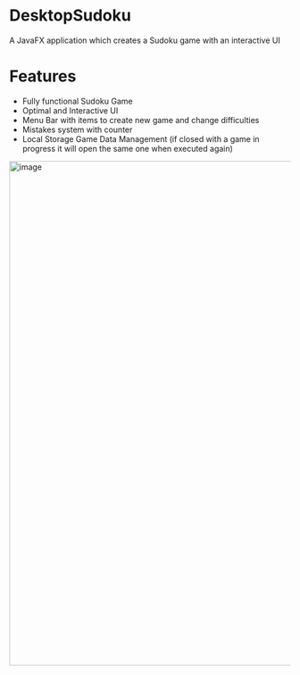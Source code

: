 # DesktopSudoku
A JavaFX application which creates a Sudoku game with an interactive UI

# Features
- Fully functional Sudoku Game
- Optimal and Interactive UI
- Menu Bar with items to create new game and change difficulties
- Mistakes system with counter
- Local Storage Game Data Management (if closed with a game in progress it will open the same one when executed again)


<img width="904" alt="image" src="https://github.com/nsider4/DesktopSudoku/assets/115684594/84db7f9d-1eab-4fde-a7ef-0dc88da47e5e">
